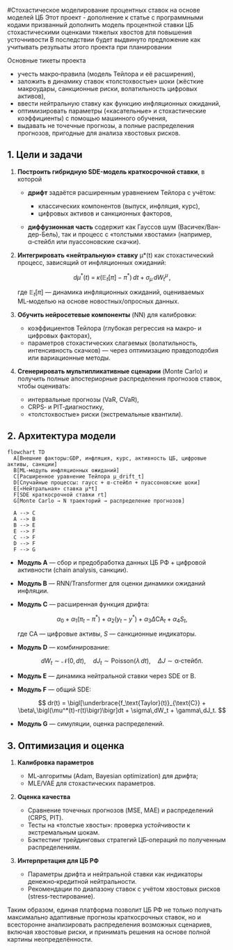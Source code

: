 #Стохастическое моделирование процентных ставок на основе моделей ЦБ
Этот проект - дополнение к статье с программными кодами призванный дополнить модель процентной ставки ЦБ стохастическими оценками тяжелых хвостов для повышения усточнивости
В последствии будет выдвинуто предложение как учитывать резульаты этого проекта при планировании

Основные тикеты проекта
* учесть макро‑правила (модель Тейлора и её расширения),
* заложить в динамику ставок «толстохвостые» шоки (жёсткие макроудары, санкционные риски, волатильность цифровых активов),
* ввести нейтральную ставку как функцию инфляционных ожиданий,
* оптимизировать параметры («касательные» и стохастические коэффициенты) с помощью машинного обучения,
* выдавать не точечные прогнозы, а полные распределения прогнозов, пригодные для анализа хвостовых рисков.



## 1. Цели и задачи

1. **Построить гибридную SDE-модель краткосрочной ставки**, в которой

   * **дрифт** задаётся расширенным уравнением Тейлора с учётом:

     * классических компонентов (выпуск, инфляция, курс),
     * цифровых активов и санкционных факторов,
   * **диффузионная часть** содержит как Гауссов шум (Васичек/Ван-дер-Бель), так и процесс с «толстыми хвостами» (например, α‑стейбл или пуассоновские скачки).

2. **Интегрировать «нейтральную» ставку** μ\*(t) как стохастический процесс, зависящий от инфляционных ожиданий:

   $$
   d\mu^*(t) \;=\; \kappa\bigl(\mathbb{E}_t[\pi] - \pi^*\bigr)\,dt + \sigma_\mu\,dW_t^\mu\,,
   $$

   где $\mathbb{E}_t[\pi]$ — динамика инфляционных ожиданий, оцениваемых ML‑моделью на основе новостных/опросных данных.

3. **Обучить нейросетевые компоненты** (NN) для калибровки:

   * коэффициентов Тейлора (глубокая регрессия на макро‑ и цифровых факторах),
   * параметров стохастических слагаемых (волатильность, интенсивность скачков) — через оптимизацию правдоподобия или вариационные методы.

4. **Сгенерировать мультипликативные сценарии** (Monte Carlo) и получить полные апостериорные распределения прогнозов ставок, чтобы оценивать:

   * интервальные прогнозы (VaR, CVaR),
   * CRPS‑ и PIT‑диагностику,
   * «толстохвостые» риски (экстремальные квантили).

## 2. Архитектура модели

```mermaid
flowchart TD
  A[Внешние факторы:GDP, инфляция, курс, активность ЦБ, цифровые активы, санкции]
  B[ML-модуль инфляционных ожиданий]
  C[Расширенное уравнение Тейлора μ_drift_t]
  D[Случайные процессы: гаусс + α‑стейбл + пуассоновские шоки]
  E[«Нейтральная» ставка μ*t]
  F[SDE краткосрочной ставки rt]
  G[Monte Carlo → N траекторий → распределение прогнозов]

  A --> C
  A --> B
  B --> E
  E --> F
  C --> F
  D --> F
  F --> G
```

* **Модуль A** — сбор и предобработка данных ЦБ РФ + цифровой активности (chain analysis, санкции).
* **Модуль B** — RNN/Transformer для оценки динамики ожиданий инфляции.
* **Модуль C** — расширенная функция дрифта:

  $$
    \alpha_0 + \alpha_1(\pi_t - \pi^*) + \alpha_2 (y_t - y^*) + \alpha_3 \Delta \mathrm{CA}_t + \alpha_4 S_t,
  $$

  где $\mathrm{CA}$ — цифровые активы, $S$ — санкционные индикаторы.
* **Модуль D** — комбинирование:

  $$
    dW_t \sim \mathcal{N}(0,dt),\quad dJ_t \sim \text{Poisson}(\lambda\,dt),\quad \Delta J \sim \text{α‑стейбл}.
  $$
* **Модуль E** — динамика нейтральной ставки через SDE от B.
* **Модуль F** — общий SDE:

  $$
    dr(t) = \bigl[\underbrace{f_\text{Taylor}(t)}_{\text{C}} + \beta\,\bigl(\mu^*(t)-r(t)\bigr)\bigr]dt 
            + \sigma\,dW_t + \gamma\,dJ_t.
  $$
* **Модуль G** — симуляции, оценка распределений.

## 3. Оптимизация и оценка

1. **Калибровка параметров**

   * ML‑алгоритмы (Adam, Bayesian optimization) для дрифта;
   * MLE/VAE для стохастических параметров.

2. **Оценка качества**

   * Сравнение точечных прогнозов (MSE, MAE) и распределений (CRPS, PIT).
   * Тесты на «толстые хвосты»: проверка устойчивости к экстремальным шокам.
   * Бэктестинг трейдинговых стратегий ЦБ‑операций по полученным распределениям.

3. **Интерпретация для ЦБ РФ**

   * Параметры дрифта и нейтральной ставки как индикаторы денежно‑кредитной нейтральности.
   * Рекомендации по диапазону ставок с учётом хвостовых рисков (stress‑тестирование).

Таким образом, единая платформа позволит ЦБ РФ не только получать максимально адаптивные прогнозы краткосрочных ставок, но и всесторонне анализировать распределения возможных сценариев, включая хвостовые риски, и принимать решения на основе полной картины неопределённости.

